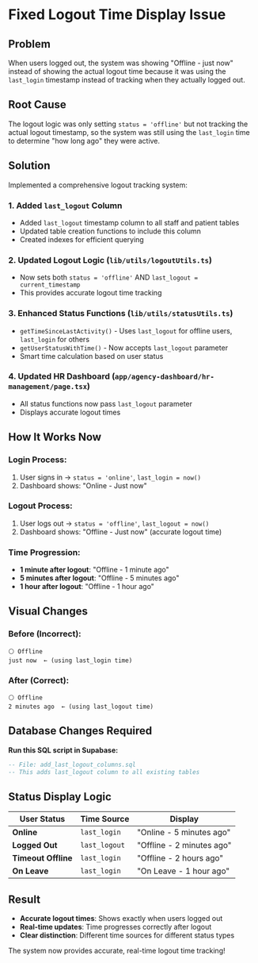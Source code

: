 # Fixed Logout Time Display Issue

## Problem
When users logged out, the system was showing "Offline - just now" instead of showing the actual logout time because it was using the `last_login` timestamp instead of tracking when they actually logged out.

## Root Cause
The logout logic was only setting `status = 'offline'` but not tracking the actual logout timestamp, so the system was still using the `last_login` time to determine "how long ago" they were active.

## Solution
Implemented a comprehensive logout tracking system:

### 1. **Added `last_logout` Column**
- Added `last_logout` timestamp column to all staff and patient tables
- Updated table creation functions to include this column
- Created indexes for efficient querying

### 2. **Updated Logout Logic** (`lib/utils/logoutUtils.ts`)
- Now sets both `status = 'offline'` AND `last_logout = current_timestamp`
- This provides accurate logout time tracking

### 3. **Enhanced Status Functions** (`lib/utils/statusUtils.ts`)
- `getTimeSinceLastActivity()` - Uses `last_logout` for offline users, `last_login` for others
- `getUserStatusWithTime()` - Now accepts `last_logout` parameter
- Smart time calculation based on user status

### 4. **Updated HR Dashboard** (`app/agency-dashboard/hr-management/page.tsx`)
- All status functions now pass `last_logout` parameter
- Displays accurate logout times

## How It Works Now

### Login Process:
1. User signs in → `status = 'online'`, `last_login = now()`
2. Dashboard shows: "Online - Just now"

### Logout Process:
1. User logs out → `status = 'offline'`, `last_logout = now()`
2. Dashboard shows: "Offline - Just now" (accurate logout time)

### Time Progression:
- **1 minute after logout**: "Offline - 1 minute ago"
- **5 minutes after logout**: "Offline - 5 minutes ago"
- **1 hour after logout**: "Offline - 1 hour ago"

## Visual Changes

### Before (Incorrect):
```
⚪ Offline
just now  ← (using last_login time)
```

### After (Correct):
```
⚪ Offline
2 minutes ago  ← (using last_logout time)
```

## Database Changes Required

**Run this SQL script in Supabase:**
```sql
-- File: add_last_logout_columns.sql
-- This adds last_logout column to all existing tables
```

## Status Display Logic

| User Status | Time Source | Display |
|-------------|-------------|---------|
| **Online** | `last_login` | "Online - 5 minutes ago" |
| **Logged Out** | `last_logout` | "Offline - 2 minutes ago" |
| **Timeout Offline** | `last_login` | "Offline - 2 hours ago" |
| **On Leave** | `last_login` | "On Leave - 1 hour ago" |

## Result
- **Accurate logout times**: Shows exactly when users logged out
- **Real-time updates**: Time progresses correctly after logout
- **Clear distinction**: Different time sources for different status types

The system now provides accurate, real-time logout time tracking!
